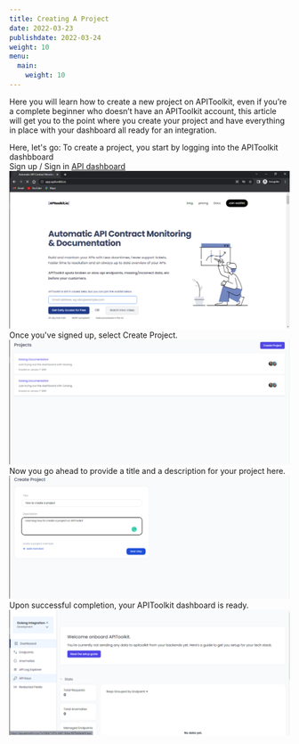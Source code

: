 ```yaml
---
title: Creating A Project 
date: 2022-03-23
publishdate: 2022-03-24
weight: 10
menu:
  main:
    weight: 10
---
```

Here you will learn how to create a new project on APIToolkit, even if you’re a complete beginner who doesn’t have an APIToolkit account, this article will get you to the point where you create your project and have everything in place with your dashboard all ready for an integration. 

Here, let's go: 
To create a project, you start by logging into the APIToolkit dashbboard  
Sign up / Sign in [API dashboard](https://app.apitoolkit.io) 
![Sign-up/sign-in](./log-in.png) 
Once you've signed up, select Create Project. 
![Create a project](./create-project-section.png) 
Now you go ahead to provide a title and a description for your project here. 
![Title and description](./title-and-description.png) 
Upon successful completion, your APIToolkit dashboard is ready. 
![Welcome on board](./welcome-on-board.png) 